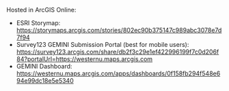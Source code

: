 Hosted in ArcGIS Online:

- ESRI Storymap: https://storymaps.arcgis.com/stories/802ec90b375147c989abc3078e7d7f94
- Survey123 GEMINI Submission Portal (best for mobile users): https://survey123.arcgis.com/share/db2f3c29e1ef422996199f7c0d206f84?portalUrl=https://westernu.maps.arcgis.com 
- GEMINI Dashboard: https://westernu.maps.arcgis.com/apps/dashboards/0f158fb294f548e694e99dc18e5e5340  
